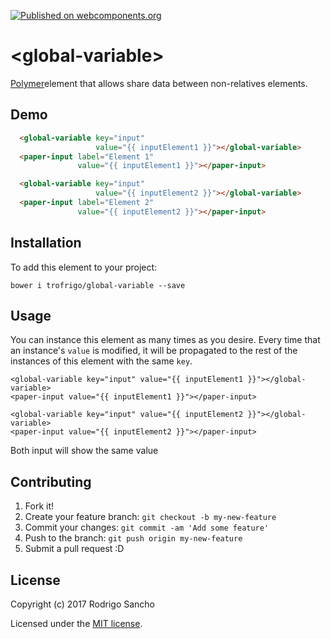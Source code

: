 [![Published on webcomponents.org](https://img.shields.io/badge/webcomponents.org-published-blue.svg)](https://www.webcomponents.org/element/trofrigo/global-variable)

# \<global-variable\>

[Polymer](https://www.polymer-project.org/1.0/)element that allows share data between non-relatives elements.

## Demo
<!--
```
<custom-element-demo>
  <template>
    <script src="../webcomponentsjs/webcomponents-lite.min.js"></script>
    <link rel="import" href="global-variable.html">
    <link rel="import" href="../paper-input/paper-input.html">
    <next-code-block></next-code-block>
  </template>
</custom-element-demo>
```
-->
```html
  <global-variable key="input" 
                   value="{{ inputElement1 }}"></global-variable>
  <paper-input label="Element 1"
               value="{{ inputElement1 }}"></paper-input>

  <global-variable key="input" 
                   value="{{ inputElement2 }}"></global-variable>
  <paper-input label="Element 2"
               value="{{ inputElement2 }}"></paper-input>
```

## Installation

To add this element to your project:

    bower i trofrigo/global-variable --save

## Usage

You can instance this element as many times as you desire. 
Every time that an instance's `value` is modified, it will be propagated to the rest of the 
instances of this element with the same `key`.
 
    <global-variable key="input" value="{{ inputElement1 }}"></global-variable>
    <paper-input value="{{ inputElement1 }}"></paper-input>
    
    <global-variable key="input" value="{{ inputElement2 }}"></global-variable>
    <paper-input value="{{ inputElement2 }}"></paper-input>
    
Both input will show the same value

## Contributing

1. Fork it!
2. Create your feature branch: `git checkout -b my-new-feature`
3. Commit your changes: `git commit -am 'Add some feature'`
4. Push to the branch: `git push origin my-new-feature`
5. Submit a pull request :D

## License

Copyright (c) 2017 Rodrigo Sancho

Licensed under the [MIT license](https://github.com/trofrigo/global-variable/blob/master/LICENSE).

